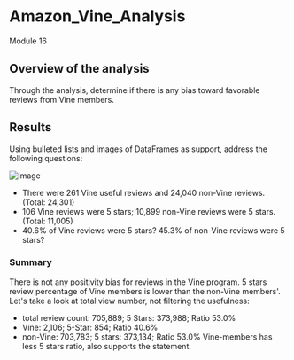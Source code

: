 # Amazon_Vine_Analysis
Module 16

## Overview of the analysis

Through the analysis, determine if there is any bias toward favorable reviews from Vine members.

## Results

Using bulleted lists and images of DataFrames as support, address the following questions:

![image](https://user-images.githubusercontent.com/48306359/139502180-93252f20-ae24-4bfa-ba5e-3a3274859c5e.png)


* There were 261 Vine useful reviews and 24,040 non-Vine reviews. (Total: 24,301)
* 106 Vine reviews were 5 stars; 10,899 non-Vine reviews were 5 stars. (Total: 11,005)
* 40.6% of Vine reviews were 5 stars? 45.3% of non-Vine reviews were 5 stars?

### Summary

There is not any positivity bias for reviews in the Vine program. 5 stars review percentage of Vine members is lower than the non-Vine members'. 
Let's take a look at total view number, not filtering the usefulness: 
* total review count: 705,889; 5 Stars: 373,988; Ratio 53.0%
* Vine: 2,106; 5-Star: 854; Ratio 40.6%
* non-Vine: 703,783; 5 stars: 373,134; Ratio 53.0%
Vine-members has less 5 stars ratio, also supports the statement.
